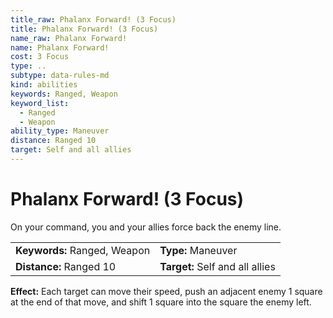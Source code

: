 ```yaml
---
title_raw: Phalanx Forward! (3 Focus)
title: Phalanx Forward! (3 Focus)
name_raw: Phalanx Forward!
name: Phalanx Forward!
cost: 3 Focus
type: ..
subtype: data-rules-md
kind: abilities
keywords: Ranged, Weapon
keyword_list:
  - Ranged
  - Weapon
ability_type: Maneuver
distance: Ranged 10
target: Self and all allies
---
```


# Phalanx Forward! (3 Focus)

On your command, you and your allies force back the enemy line.

|                              |                                 |
| :--------------------------- | :------------------------------ |
| **Keywords:** Ranged, Weapon | **Type:** Maneuver              |
| **Distance:** Ranged 10      | **Target:** Self and all allies |

**Effect:** Each target can move their speed, push an adjacent enemy 1 square at the end of that move, and shift 1 square into the square the enemy left.
